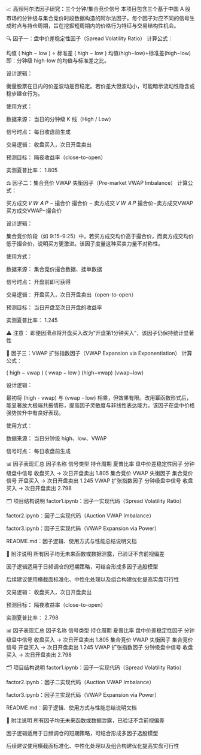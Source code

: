 📈 高频阿尔法因子研究：三个分钟/集合竞价信号
本项目包含三个基于中国 A 股市场的分钟级与集合竞价时段数据构造的阿尔法因子。每个因子对应不同的信号生成时点与持仓周期，旨在挖掘短周期内的价格行为特征与交易结构性机会。

🔍 因子一：盘中价差稳定性因子（Spread Volatility Ratio）
计算公式：

均值
(
high
−
low
)
÷
标准差
(
high
−
low
)
均值(high−low)÷标准差(high−low)
即：分钟级 high-low 的均值与标准差之比。

设计逻辑：

衡量股票在日内的价差波动是否稳定。若价差大但波动小，可能暗示流动性隐含或稳步建仓行为。

使用方式：

数据来源： 当日的分钟级 K 线（High / Low）

信号时点： 每日收盘前生成

交易逻辑： 收盘买入，次日开盘卖出

预测目标： 隔夜收益率（close-to-open）

实测夏普比率： 1.805

⚖️ 因子二：集合竞价 VWAP 失衡因子（Pre-market VWAP Imbalance）
计算公式：

买方成交
𝑉
𝑊
𝐴
𝑃
−
撮合价
撮合价
−
卖方成交
𝑉
𝑊
𝐴
𝑃
撮合价−卖方成交VWAP
买方成交VWAP−撮合价
​
 
设计逻辑：

集合竞价阶段（如 9:15–9:25）中，若买方成交均价高于撮合价，而卖方成交均价低于撮合价，说明买方更激进。该因子度量这种买卖力量不对称性。

使用方式：

数据来源： 集合竞价撮合数据、挂单数据

信号时点： 开盘前即可获得

交易逻辑： 开盘买入，次日开盘卖出（open-to-open）

预测目标： 当日开盘至次日开盘的收益率

实测夏普比率： 1.245

⚠️ 注意： 即便因滑点将开盘买入改为“开盘第1分钟买入”，该因子仍保持统计显著性

🧪 因子三：VWAP 扩张指数因子（VWAP Expansion via Exponentiation）
计算公式：

(
high
−
vwap
)
(
vwap
−
low
)
(high−vwap) 
(vwap−low)
 
设计逻辑：

最初将 (high - vwap) 与 (vwap - low) 相乘，但效果有限。改用幂函数形式后，能显著放大极端共振情形，提高因子灵敏度与非线性表达能力。该因子在盘中价格强势拉升中有良好表现。

使用方式：

数据来源： 当日分钟级 high、low、VWAP

信号时点： 每日收盘前生成

📊 因子表现汇总
因子名称	信号类型	持仓周期	夏普比率
盘中价差稳定性因子	分钟级盘中信号	收盘买入 → 次日开盘卖出	1.805
集合竞价 VWAP 失衡因子	集合竞价信号	开盘买入 → 次日开盘卖出	1.245
VWAP 扩张指数因子	分钟级盘中信号	收盘买入 → 次日开盘卖出	2.798

🗂️ 项目结构说明
factor1.ipynb：因子一实现代码（Spread Volatility Ratio）

factor2.ipynb：因子二实现代码（Auction VWAP Imbalance）

factor3.ipynb：因子三实现代码（VWAP Expansion via Power）

README.md：因子逻辑、使用方式与性能总结说明文档

📌 附注说明
所有因子均无未来函数或数据泄露，已验证不含前视偏差

因子逻辑适用于日频调仓的短期策略，可结合形成多因子选股模型

后续建议使用横截面标准化、中性化处理以及组合构建优化提高实盘可行性

交易逻辑： 收盘买入，次日开盘卖出

预测目标： 隔夜收益率（close-to-open）

实测夏普比率： 2.798

📊 因子表现汇总
因子名称	信号类型	持仓周期	夏普比率
盘中价差稳定性因子	分钟级盘中信号	收盘买入 → 次日开盘卖出	1.805
集合竞价 VWAP 失衡因子	集合竞价信号	开盘买入 → 次日开盘卖出	1.245
VWAP 扩张指数因子	分钟级盘中信号	收盘买入 → 次日开盘卖出	2.798

🗂️ 项目结构说明
factor1.ipynb：因子一实现代码（Spread Volatility Ratio）

factor2.ipynb：因子二实现代码（Auction VWAP Imbalance）

factor3.ipynb：因子三实现代码（VWAP Expansion via Power）

README.md：因子逻辑、使用方式与性能总结说明文档

📌 附注说明
所有因子均无未来函数或数据泄露，已验证不含前视偏差

因子逻辑适用于日频调仓的短期策略，可结合形成多因子选股模型

后续建议使用横截面标准化、中性化处理以及组合构建优化提高实盘可行性
